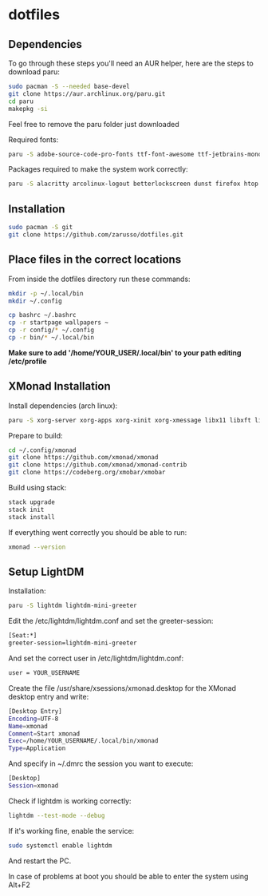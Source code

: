 # dotfiles

## Dependencies
To go through these steps you'll need an AUR helper, here are the steps to download paru:
```bash
sudo pacman -S --needed base-devel
git clone https://aur.archlinux.org/paru.git
cd paru
makepkg -si
```
Feel free to remove the paru folder just downloaded

Required fonts:
```bash
paru -S adobe-source-code-pro-fonts ttf-font-awesome ttf-jetbrains-mono-nerd ttf-ubuntu-font-family
```
Packages required to make the system work correctly:
```bash
paru -S alacritty arcolinux-logout betterlockscreen dunst firefox htop libnotify maim nitrogen oh-my-posh picom pulseaudio qalculate-gtk rofi volnoti
```

## Installation
```bash
sudo pacman -S git
git clone https://github.com/zarusso/dotfiles.git
```

## Place files in the correct locations
From inside the dotfiles directory run these commands:
```bash
mkdir -p ~/.local/bin
mkdir ~/.config

cp bashrc ~/.bashrc
cp -r startpage wallpapers ~
cp -r config/* ~/.config
cp -r bin/* ~/.local/bin
```
**Make sure to add '/home/YOUR_USER/.local/bin' to your path editing /etc/profile**

## XMonad Installation
Install dependencies (arch linux):
```bash
paru -S xorg-server xorg-apps xorg-xinit xorg-xmessage libx11 libxft libxinerama libxrandr libxss pkgconf cairo pango stack
```
Prepare to build:
```bash
cd ~/.config/xmonad
git clone https://github.com/xmonad/xmonad
git clone https://github.com/xmonad/xmonad-contrib
git clone https://codeberg.org/xmobar/xmobar
```
Build using stack:
```bash
stack upgrade
stack init
stack install
```
If everything went correctly you should be able to run:
```bash
xmonad --version
```

## Setup LightDM
Installation:
```bash
paru -S lightdm lightdm-mini-greeter
```
Edit the /etc/lightdm/lightdm.conf and set the greeter-session:
```bash
[Seat:*]
greeter-session=lightdm-mini-greeter
```
And set the correct user in /etc/lightdm/lightdm.conf:
```bash
user = YOUR_USERNAME
```
Create the file /usr/share/xsessions/xmonad.desktop for the XMonad desktop entry and write:
```bash
[Desktop Entry]
Encoding=UTF-8
Name=xmonad
Comment=Start xmonad
Exec=/home/YOUR_USERNAME/.local/bin/xmonad
Type=Application
```
And specify in ~/.dmrc the session you want to execute:
```bash
[Desktop]
Session=xmonad
```
Check if lightdm is working correctly:
```bash
lightdm --test-mode --debug
```
If it's working fine, enable the service:
```bash
sudo systemctl enable lightdm
```
And restart the PC.

In case of problems at boot you should be able to enter the system using Alt+F2
